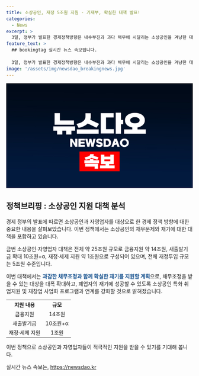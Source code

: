 ```yaml
---
title: 소상공인, 재정 5조원 지원 - 기재부, 확실한 대책 발표!
categories:
  - News
excerpt: >
  3일, 정부가 발표한 경제정책방향은 내수부진과 과다 채무에 시달리는 소상공인을 겨냥한 대책을 담았다. 새로운 대책은 총 25조 원 규모로, 금융지원 14조 원, 새출발기금 확대 10조 원+α, 재정·세제 지원 1조 원으로 구성되며, 5조 원 수준의 전체 재정투입이 예상된다. 대책은 과감한 채무조정과 함께 확실한 재기 지원을 목표로 한다. 새출발기금을 확대하여 채무조정을 받을 수 있는 대상을 대폭 확대하고, 폐업자의 재기를 위해 특화된 취업지원·재창업 사업화 프로그램과 연계를 강화했다.
feature_text: >
  ## bookingtag 실시간 뉴스 속보입니다.

  3일, 정부가 발표한 경제정책방향은 내수부진과 과다 채무에 시달리는 소상공인을 겨냥한 대책을 담았다. 새로운 대책은 총 25조 원 규모로, 금융지원 14조 원, 새출발기금 확대 10조 원+α, 재정·세제 지원 1조 원으로 구성되며, 5조 원 수준의 전체 재정투입이 예상된다. 대책은 과감한 채무조정과 함께 확실한 재기 지원을 목표로 한다. 새출발기금을 확대하여 채무조정을 받을 수 있는 대상을 대폭 확대하고, 폐업자의 재기를 위해 특화된 취업지원·재창업 사업화 프로그램과 연계를 강화했다.
image: '/assets/img/newsdao_breakingnews.jpg'
---
```


<p><img src="/assets/img/newsdao_breakingnews.jpg" alt="bookingtag 속보" /></p>

<h2 data-ke-size="size26">정책브리핑 : 소상공인 지원 대책 분석</h2>

<p>경제 정부의 발표에 따르면 소상공인과 자영업자를 대상으로 한 경제 정책 방향에 대한 중요한 내용을 살펴보았습니다. 이번 정책에서는 소상공인의 채무문제와 재기에 대한 대책을 포함하고 있습니다.</p>

<p data-ke-size="size16">금번 소상공인·자영업자 대책은 전체 약 25조원 규모로 금융지원 약 14조원, 새출발기금 확대 10조원+α, 재정·세제 지원 약 1조원으로 구성되어 있으며, 전체 재정투입 규모는 5조원 수준입니다.</p>

<p>이번 대책에서는 <b><span style="color: #1a5490;">과감한 채무조정과 함께 확실한 재기를 지원할 계획</span></b>으로, 채무조정을 받을 수 있는 대상을 대폭 확대하고, 폐업자의 재기에 성공할 수 있도록 소상공인 특화 취업지원 및 재창업 사업화 프로그램과 연계를 강화할 것으로 밝혀졌습니다.</p>

<table>
    <tr>
        <td style="text-align: center; height: 17px;"><b>지원 내용</b></td>
        <td style="text-align: center; height: 17px;"><b>규모</b></td>
    </tr>
    <tr>
        <td style="text-align: center; height: 17px;">금융지원</td>
        <td style="text-align: center; height: 17px;">14조원</td>
    </tr>
    <tr>
        <td style="text-align: center; height: 17px;">새출발기금</td>
        <td style="text-align: center; height: 17px;">10조원+α</td>
    </tr>
    <tr>
        <td style="text-align: center; height: 17px;">재정·세제 지원</td>
        <td style="text-align: center; height: 17px;">1조원</td>
    </tr>
</table>

<p>이번 정책으로 소상공인과 자영업자들이 적극적인 지원을 받을 수 있기를 기대해 봅니다.</p>
실시간 뉴스 속보는, <a href="https://newsdao.kr" rel="dofollow">https://newsdao.kr</a>


